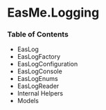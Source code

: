 ﻿# EasMe.Logging

### Table of Contents
- EasLog
- EasLogFactory
- EasLogConfiguration
- EasLogConsole
- EasLogEnums
- EasLogReader
- Internal Helpers
- Models